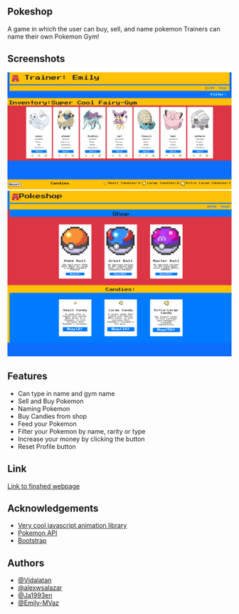 ## Pokeshop 

A game in  which the user can buy, sell, and name pokemon
Trainers can name their own Pokemon Gym!

## Screenshots

![Pokeshop Screenshot](./assets/images/poke-home-screenshot.png)
![Pokeshop Screenshot](./assets/images/poke-shop-screenshot.png)


## Features

- Can type in name and gym name
- Sell and Buy Pokemon
- Naming Pokemon
- Buy Candies from shop
- Feed your Pokemon
- Filter your Pokemon by name, rarity or type
- Increase your money by clicking the button
- Reset Profile button


## Link

[Link to finshed webpage](https://vidalatan.github.io/poke-shop/index.html)


## Acknowledgements

 - [Very cool javascript animation library](https://animejs.com/)
 - [Pokemon API](https://rapidapi.com/chewett/api/pokemon-go1)
 - [Bootstrap](https://getbootstrap.com/docs/5.0/getting-started/introduction/)


## Authors

- [@Vidalatan](https://github.com/Vidalatan)
- [@alexwsalazar](https://github.com/alexwsalazar)
- [@Ja1993en](https://github.com/Ja1993en)
- [@Emily-MVaz](https://github.com/Emily-MVaz)

